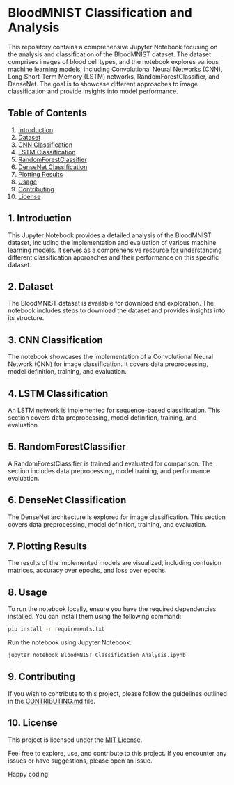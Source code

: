 # BloodMNIST Classification and Analysis

This repository contains a comprehensive Jupyter Notebook focusing on the analysis and classification of the BloodMNIST dataset. The dataset comprises images of blood cell types, and the notebook explores various machine learning models, including Convolutional Neural Networks (CNN), Long Short-Term Memory (LSTM) networks, RandomForestClassifier, and DenseNet. The goal is to showcase different approaches to image classification and provide insights into model performance.

## Table of Contents

1. [Introduction](#1-introduction)
2. [Dataset](#2-dataset)
3. [CNN Classification](#3-cnn-classification)
4. [LSTM Classification](#4-lstm-classification)
5. [RandomForestClassifier](#5-randomforestclassifier)
6. [DenseNet Classification](#6-densenet-classification)
7. [Plotting Results](#7-plotting-results)
8. [Usage](#8-usage)
9. [Contributing](#9-contributing)
10. [License](#10-license)

## 1. Introduction

This Jupyter Notebook provides a detailed analysis of the BloodMNIST dataset, including the implementation and evaluation of various machine learning models. It serves as a comprehensive resource for understanding different classification approaches and their performance on this specific dataset.

## 2. Dataset

The BloodMNIST dataset is available for download and exploration. The notebook includes steps to download the dataset and provides insights into its structure.

## 3. CNN Classification

The notebook showcases the implementation of a Convolutional Neural Network (CNN) for image classification. It covers data preprocessing, model definition, training, and evaluation.

## 4. LSTM Classification

An LSTM network is implemented for sequence-based classification. This section covers data preprocessing, model definition, training, and evaluation.

## 5. RandomForestClassifier

A RandomForestClassifier is trained and evaluated for comparison. The section includes data preprocessing, model training, and performance evaluation.

## 6. DenseNet Classification

The DenseNet architecture is explored for image classification. This section covers data preprocessing, model definition, training, and evaluation.

## 7. Plotting Results

The results of the implemented models are visualized, including confusion matrices, accuracy over epochs, and loss over epochs.

## 8. Usage

To run the notebook locally, ensure you have the required dependencies installed. You can install them using the following command:

```bash
pip install -r requirements.txt
```

Run the notebook using Jupyter Notebook:

```bash
jupyter notebook BloodMNIST_Classification_Analysis.ipynb
```

## 9. Contributing

If you wish to contribute to this project, please follow the guidelines outlined in the [CONTRIBUTING.md](CONTRIBUTING.md) file.

## 10. License

This project is licensed under the [MIT License](LICENSE).

Feel free to explore, use, and contribute to this project. If you encounter any issues or have suggestions, please open an issue.

Happy coding!
